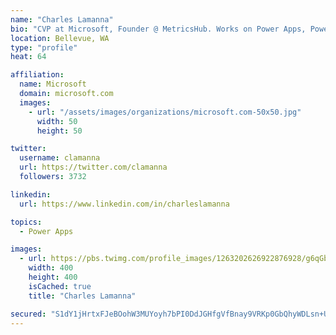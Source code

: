 ```yaml
---
name: "Charles Lamanna"
bio: "CVP at Microsoft, Founder @ MetricsHub. Works on Power Apps, Power Automate, Power Virtual Agent, Common Data Service and Dynamics 365."
location: Bellevue, WA
type: "profile"
heat: 64

affiliation:
  name: Microsoft
  domain: microsoft.com
  images:
    - url: "/assets/images/organizations/microsoft.com-50x50.jpg"
      width: 50
      height: 50

twitter:
  username: clamanna
  url: https://twitter.com/clamanna
  followers: 3732

linkedin:
  url: https://www.linkedin.com/in/charleslamanna

topics:
  - Power Apps

images:
  - url: https://pbs.twimg.com/profile_images/1263202626922876928/g6qGbHZ-_400x400.jpg
    width: 400
    height: 400
    isCached: true
    title: "Charles Lamanna"

secured: "S1dY1jHrtxFJeBOohW3MUYoyh7bPI0DdJGHfgVfBnay9VRKp0GbQhyWDLsn+UrsQ0n0twr14xr+a3pIkFydiUbpywrjLtWzRlGmDfocfk1719KGpxsyQTfOXUWn+D0YImLrLz837kkjhLtcLSqJTdvGc/aMSnWsUgbjEAhM4br7tZ9ndkCp/Z7M/g/Q5NTX8LGhyIYWSQf934951G09uTZd24YABfoaW5s2MfWMgzhgTv9m9t4QnweodmQIvteyDH1bsoZq988D+BcxojRVRB//5wMgrr6Ck/2KIb26Hx+uTkfLUDQM8OqmXU/sj5DeQcjsWwM1iYJftS7DLoKMYHVR/HSm7ticW4gQtLcgouL8ob6Vx561QZGS9925um0btiqpZ2W+eEQxJwxFPpPIqx2FyIHLTwL/DqfS0sE6I23w=;zq5XZ7Tp2yQ13gkX/qUPig=="
---
```



